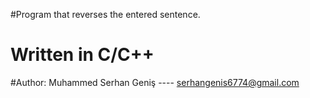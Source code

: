 #Program that reverses the entered sentence.
# Written in C/C++

#Author: Muhammed Serhan Geniş ----  serhangenis6774@gmail.com
